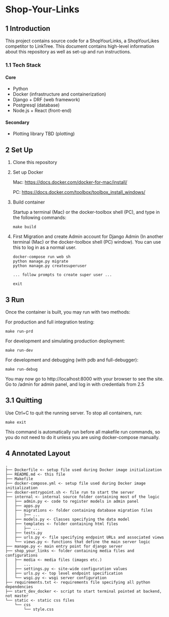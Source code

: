 # Shop-Your-Links

## 1 Introduction
This project contains source code for a ShopYourLinks, a ShopYourLikes competitor to LinkTree. This document contains high-level information about this repository as well as set-up and run instructions.

### 1.1 Tech Stack

#### Core

- Python
- Docker (infrastructure and containerization)
- Django + DRF (web framework)
- Postgresql (database)  
- Node.js + React (front-end)

#### Secondary

- Plotting library TBD  (plotting)

## 2 Set Up

1. Clone this repository

2. Set up Docker

    Mac: https://docs.docker.com/docker-for-mac/install/

    PC: https://docs.docker.com/toolbox/toolbox_install_windows/

3. Build container

    Startup a terminal (Mac) or the docker-toolbox shell (PC), and type in the following commands:

    ```
    make build
    ```
    
4. First Migration and create Admin account for Django Admin (In another terminal (Mac) or the docker-toolbox shell (PC) window). You can use this to log in as a normal user.

    ```
    docker-compose run web sh
    python manage.py migrate
    python manage.py createsuperuser
    
    ... follow prompts to create super user ...
    
    exit
    ```

## 3 Run

Once the container is built, you may run with two methods:

For production and full integration testing:

```
make run-prd
```

For development and simulating production deployment:

```
make run-dev
```

For development and debugging (with pdb and full-debugger):

```
make run-debug
```

You may now go to http://localhost:8000 with your browser to see the site. Go to /admin for admin panel, and
log in with credentials from 2.5

## 3.1 Quitting

Use Ctrl+C to quit the running server. To stop all containers, run:

```
make exit
```

This command is automatically run before all makefile run commands, so you do not need to do it unless you are using docker-compose manually.

## 4 Annotated Layout
```
.
├── Dockerfile <- setup file used during Docker image initialization
├── README.md <- this file
├── Makefile
├── docker-compose.yml <- setup file used during Docker image initialization
├── docker-entrypoint.sh <- file run to start the server
├── internal <- internal source folder containing most of the logic
│   ├── admin.py <- code to register models in admin panel
│   ├── apps.py
│   ├── migrations <- folder containing database migration files
│   │   ├── ...
│   ├── models.py <- Classes specifying the data model
│   ├── templates <- folder containing html files
│   │   ├── ...
│   ├── tests.py
│   ├── urls.py <- file specifying endpoint URLs and associated views
│   └── views.py <- functions that define the main server logic
├── manage.py <- main entry point for django server
├── shop_your_links <- folder containing media files and configurations
│   ├── media <- media files (images etc.)
│   │   ...
│   ├── settings.py <- site-wide configuration values
│   ├── urls.py <- top level endpoint specification
│   └── wsgi.py <- wsgi server configuration
├── requirements.txt <- requirements file specifying all python dependencies
├── start_dev_docker <- script to start terminal pointed at backend, not master
└── static <- static css files
    └── css 
        └── style.css
```
